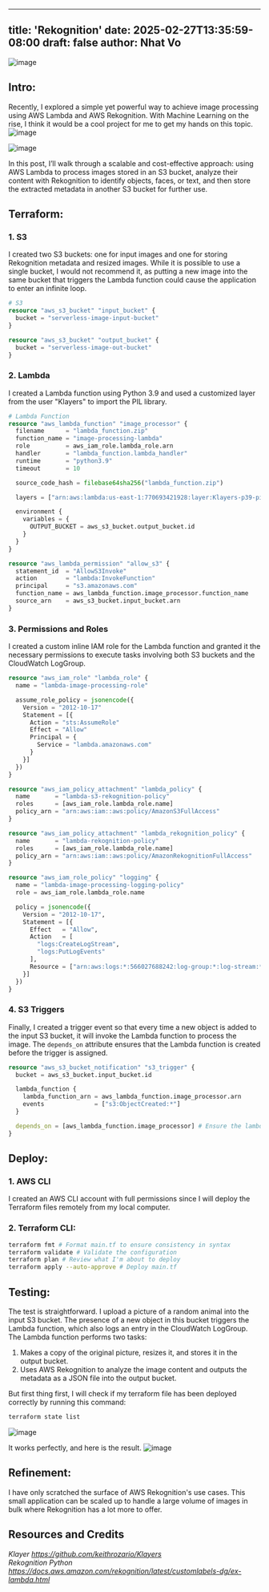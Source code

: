---

title: 'Rekognition'
date: 2025-02-27T13:35:59-08:00
draft: false
author: Nhat Vo
---------------
![image](/images/rekognition/Rekognition.drawio.png#center)

## Intro:
Recently, I explored a simple yet powerful way to achieve image processing using AWS Lambda and AWS Rekognition. With Machine Learning on the rise, I think it would be a cool project for me to get my hands on this topic.
![image](/images/rekognition/About_WildBird-mobile.jpg#center)

![image](/images/rekognition/meta2.png#center)

In this post, I’ll walk through a scalable and cost-effective approach: using AWS Lambda to process images stored in an S3 bucket, analyze their content with Rekognition to identify objects, faces, or text, and then store the extracted metadata in another S3 bucket for further use.

## Terraform:
### 1. S3
I created two S3 buckets: one for input images and one for storing Rekognition metadata and resized images. While it is possible to use a single bucket, I would not recommend it, as putting a new image into the same bucket that triggers the Lambda function could cause the application to enter an infinite loop.
```terraform
# S3
resource "aws_s3_bucket" "input_bucket" {
  bucket = "serverless-image-input-bucket"
}

resource "aws_s3_bucket" "output_bucket" {
  bucket = "serverless-image-out-bucket"
}
```
### 2. Lambda
I created a Lambda function using Python 3.9 and used a customized layer from the user "Klayers" to import the PIL library.

```terraform
# Lambda Function
resource "aws_lambda_function" "image_processor" {
  filename      = "lambda_function.zip"
  function_name = "image-processing-lambda"
  role          = aws_iam_role.lambda_role.arn
  handler       = "lambda_function.lambda_handler"
  runtime       = "python3.9"
  timeout       = 10

  source_code_hash = filebase64sha256("lambda_function.zip")

  layers = ["arn:aws:lambda:us-east-1:770693421928:layer:Klayers-p39-pillow:1"]

  environment {
    variables = {
      OUTPUT_BUCKET = aws_s3_bucket.output_bucket.id
    }
  }
}

resource "aws_lambda_permission" "allow_s3" {
  statement_id  = "AllowS3Invoke"
  action        = "lambda:InvokeFunction"
  principal     = "s3.amazonaws.com"
  function_name = aws_lambda_function.image_processor.function_name
  source_arn    = aws_s3_bucket.input_bucket.arn
}
```

### 3. Permissions and Roles

I created a custom inline IAM role for the Lambda function and granted it the necessary permissions to execute tasks involving both S3 buckets and the CloudWatch LogGroup.

```terraform
resource "aws_iam_role" "lambda_role" {
  name = "lambda-image-processing-role"

  assume_role_policy = jsonencode({
    Version = "2012-10-17"
    Statement = [{
      Action = "sts:AssumeRole"
      Effect = "Allow"
      Principal = {
        Service = "lambda.amazonaws.com"
      }
    }]
  })
}

resource "aws_iam_policy_attachment" "lambda_policy" {
  name       = "lambda-s3-rekognition-policy"
  roles      = [aws_iam_role.lambda_role.name]
  policy_arn = "arn:aws:iam::aws:policy/AmazonS3FullAccess"
}

resource "aws_iam_policy_attachment" "lambda_rekognition_policy" {
  name       = "lambda-rekognition-policy"
  roles      = [aws_iam_role.lambda_role.name]
  policy_arn = "arn:aws:iam::aws:policy/AmazonRekognitionFullAccess"
}

resource "aws_iam_role_policy" "logging" {
  name = "lambda-image-processing-logging-policy"
  role = aws_iam_role.lambda_role.name

  policy = jsonencode({
    Version = "2012-10-17",
    Statement = [{
      Effect   = "Allow",
      Action   = [
        "logs:CreateLogStream",
        "logs:PutLogEvents"
      ],
      Resource = ["arn:aws:logs:*:566027688242:log-group:*:log-stream:*"]
    }]
  })
}
```

### 4. S3 Triggers

Finally, I created a trigger event so that every time a new object is added to the input S3 bucket, it will invoke the Lambda function to process the image. The `depends_on` attribute ensures that the Lambda function is created before the trigger is assigned.

```terraform
resource "aws_s3_bucket_notification" "s3_trigger" {
  bucket = aws_s3_bucket.input_bucket.id

  lambda_function {
    lambda_function_arn = aws_lambda_function.image_processor.arn
    events              = ["s3:ObjectCreated:*"]
  }

  depends_on = [aws_lambda_function.image_processor] # Ensure the lambda function is created first
}
```

## Deploy:

### 1. AWS CLI

I created an AWS CLI account with full permissions since I will deploy the Terraform files remotely from my local computer.

### 2. Terraform CLI:

```sh
terraform fmt # Format main.tf to ensure consistency in syntax
terraform validate # Validate the configuration
terraform plan # Review what I'm about to deploy
terraform apply --auto-approve # Deploy main.tf
```

## Testing:

The test is straightforward. I upload a picture of a random animal into the input S3 bucket. The presence of a new object in this bucket triggers the Lambda function, which also logs an entry in the CloudWatch LogGroup. The Lambda function performs two tasks:
1. Makes a copy of the original picture, resizes it, and stores it in the output bucket.
2. Uses AWS Rekognition to analyze the image content and outputs the metadata as a JSON file into the output bucket.

But first thing first, I will check if my terraform file has been deployed correctly by running this command:

```sh
terraform state list
```
![image](/images/rekognition/terraformstatelist.png#center)

It works perfectly, and here is the result.
![image](/images/rekognition/s3output.png#center)

## Refinement:

I have only scratched the surface of AWS Rekognition's use cases. This small application can be scaled up to handle a large volume of images in bulk where Rekognition has a lot more to offer.

## Resources and Credits
*Klayer https://github.com/keithrozario/Klayers* \
*Rekognition Python https://docs.aws.amazon.com/rekognition/latest/customlabels-dg/ex-lambda.html*

